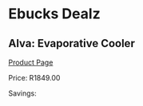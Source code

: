 
# Ebucks Dealz
## Alva: Evaporative Cooler
[Product Page](https://www.ebucks.com/web/shop/productSelected.do?prodId=688440607&catId=704982758)

Price: R1849.00

Savings: 


	